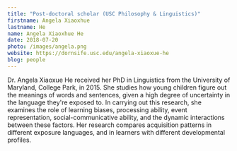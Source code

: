 ```yaml
---
title: "Post-doctoral scholar (USC Philosophy & Linguistics)"
firstname: Angela Xiaoxhue
lastname: He
name: Angela Xiaoxhue He
date: 2018-07-20
photo: /images/angela.png
website: https://dornsife.usc.edu/angela-xiaoxue-he
blog: people
---
```


Dr. Angela Xiaoxue He received her PhD in Linguistics from the University of Maryland, College Park, in 2015. She studies how young children figure out the meanings of words and sentences, given a high degree of uncertainty in the language they're exposed to. In carrying out this research, she examines the role of learning biases, processing ability, event representation, social-communicative ability, and the dynamic interactions between these factors. Her research compares acquisition patterns in different exposure languages, and in learners with different developmental profiles. 
